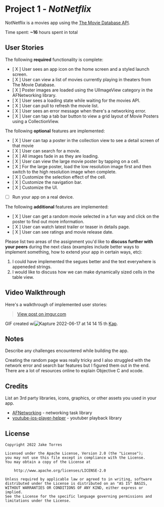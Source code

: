 # Project 1 - *NotNetflix*

NotNetflix is a movies app using the [The Movie Database API](http://docs.themoviedb.apiary.io/#).

Time spent: **~16** hours spent in total

## User Stories

The following **required** functionality is complete:

- [ X ] User sees an app icon on the home screen and a styled launch screen.
- [ X ] User can view a list of movies currently playing in theaters from The Movie Database.
- [ X ] Poster images are loaded using the UIImageView category in the AFNetworking library.
- [ X ] User sees a loading state while waiting for the movies API.
- [ X ] User can pull to refresh the movie list.
- [ X ] User sees an error message when there's a networking error.
- [ X ] User can tap a tab bar button to view a grid layout of Movie Posters using a CollectionView.

The following **optional** features are implemented:

- [ X ] User can tap a poster in the collection view to see a detail screen of that movie
- [ X ] User can search for a movie.
- [ X ] All images fade in as they are loading.
- [ X ] User can view the large movie poster by tapping on a cell.
- [ X ] For the large poster, load the low resolution image first and then switch to the high resolution image when complete.
- [ X ] Customize the selection effect of the cell.
- [ X ] Customize the navigation bar.
- [ X ] Customize the UI.
- [ ] Run your app on a real device.

The following **additional** features are implemented:

- [ X ] User can get a random movie selected in a fun way and click on the poster to find out more information.
- [ X ] User can watch latest trailer or teaser in details page.
- [ X ] User can see ratings and movie release date.

Please list two areas of the assignment you'd like to **discuss further with your peers** during the next class (examples include better ways to implement something, how to extend your app in certain ways, etc):

1. I could have implemented the segues better and the text everywhere is appeneded strings.
2. I would like to discuss how we can make dynamically sized cells in the table view.

## Video Walkthrough

Here's a walkthrough of implemented user stories:

<blockquote class="imgur-embed-pub" lang="en" data-id="7m9426o"><a href="https://imgur.com/7m9426o">View post on imgur.com</a></blockquote>

GIF created wi![Kapture 2022-06-17 at 14 14 15](https://user-images.githubusercontent.com/48461874/174403990-293af4c7-383a-45e6-bea5-28d972d7b4e5.gif)
th [Kap](https://getkap.co/).

## Notes

Describe any challenges encountered while building the app.

Creating the random page was really tricky and I also struggled with the network error and search bar features but I figured them out in the end. There are a lot of resources online to explain Objective C and xcode. 

## Credits

List an 3rd party libraries, icons, graphics, or other assets you used in your app.

- [AFNetworking](https://github.com/AFNetworking/AFNetworking) - networking task library
- [youtube-ios-player-helper](https://github.com/youtube/youtube-ios-player-helper) - youtuber playback library

## License

    Copyright 2022 Jake Torres

    Licensed under the Apache License, Version 2.0 (the "License");
    you may not use this file except in compliance with the License.
    You may obtain a copy of the License at

        http://www.apache.org/licenses/LICENSE-2.0

    Unless required by applicable law or agreed to in writing, software
    distributed under the License is distributed on an "AS IS" BASIS,
    WITHOUT WARRANTIES OR CONDITIONS OF ANY KIND, either express or implied.
    See the License for the specific language governing permissions and
    limitations under the License.
